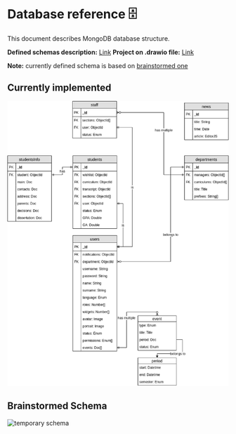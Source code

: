 # Database reference 🗄️

This document describes MongoDB database structure.

**Defined schemas description:** [Link](./01_Schemas.md)
**Project on .drawio file:** [Link](./project.drawio)

**Note:** currently defined schema is based on [brainstormed one](#brainstormed-schema)

## Currently implemented

![database](./img/current.png)

## Brainstormed Schema

![temporary schema](./img/schema.png)
